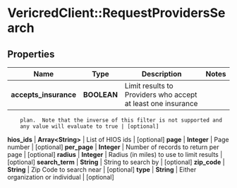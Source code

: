 # VericredClient::RequestProvidersSearch

## Properties
Name | Type | Description | Notes
------------ | ------------- | ------------- | -------------
**accepts_insurance** | **BOOLEAN** | Limit results to Providers who accept at least one insurance
        plan.  Note that the inverse of this filter is not supported and
        any value will evaluate to true | [optional] 
**hios_ids** | **Array&lt;String&gt;** | List of HIOS ids | [optional] 
**page** | **Integer** | Page number | [optional] 
**per_page** | **Integer** | Number of records to return per page | [optional] 
**radius** | **Integer** | Radius (in miles) to use to limit results | [optional] 
**search_term** | **String** | String to search by | [optional] 
**zip_code** | **String** | Zip Code to search near | [optional] 
**type** | **String** | Either organization or individual | [optional] 


